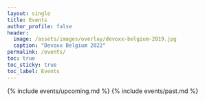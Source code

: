 ```yaml
---
layout: single
title: Events
author_profile: false
header:
  image: /assets/images/overlay/devoxx-belgium-2019.jpg
  caption: "Devoxx Belgium 2022"
permalink: /events/
toc: true
toc_sticky: true
toc_label: Events
---
```


{% include events/upcoming.md %}
{% include events/past.md %}
